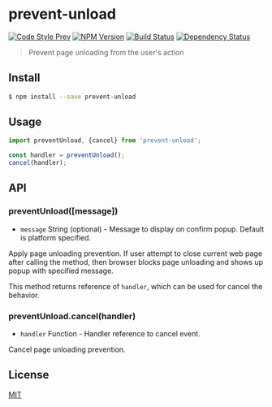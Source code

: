 # prevent-unload

[![Code Style Prev](https://img.shields.io/badge/code%20style-prev-32c8fc.svg?style=flat-square)](https://github.com/preco21/eslint-config-prev)
[![NPM Version](https://img.shields.io/npm/v/prevent-unload.svg?style=flat-square)](https://www.npmjs.com/package/prevent-unload)
[![Build Status](https://img.shields.io/travis/preco21/prevent-unload/master.svg?style=flat-square)](https://travis-ci.org/preco21/prevent-unload)
[![Dependency Status](https://dependencyci.com/github/preco21/prevent-unload/badge?style=flat-square)](https://dependencyci.com/github/preco21/prevent-unload)

> Prevent page unloading from the user's action

## Install

```bash
$ npm install --save prevent-unload
```

## Usage

```javascript
import preventUnload, {cancel} from 'prevent-unload';

const handler = preventUnload();
cancel(handler);
```

## API

### preventUnload([message])

* `message` String (optional) - Message to display on confirm popup. Default is platform specified.

Apply page unloading prevention. If user attempt to close current web page after calling the method, then browser blocks page unloading and shows up popup with specified message.

This method returns reference of `handler`, which can be used for cancel the behavior.

### preventUnload.cancel(handler)

* `handler` Function - Handler reference to cancel event.

Cancel page unloading prevention.

## License

[MIT](http://preco.mit-license.org/)
